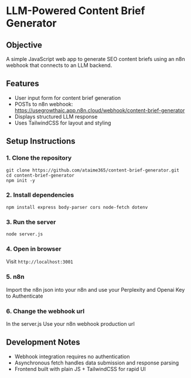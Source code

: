 # LLM-Powered Content Brief Generator

## Objective
A simple JavaScript web app to generate SEO content briefs using an n8n webhook that connects to an LLM backend.

## Features
- User input form for content brief generation
- POSTs to n8n webhook: https://usegrowthaic.app.n8n.cloud/webhook/content-brief-generator
- Displays structured LLM response
- Uses TailwindCSS for layout and styling

## Setup Instructions

### 1. Clone the repository
```
git clone https://github.com/ataime365/content-brief-generator.git
cd content-brief-generator
npm init -y
```

### 2. Install dependencies
```
npm install express body-parser cors node-fetch dotenv
```

### 3. Run the server
```
node server.js
```

### 4. Open in browser
Visit `http://localhost:3001`

### 5. n8n
Import the n8n json into your n8n and use your Perplexity and Openai Key to Authenticate

### 6. Change the webhook url
In the server.js Use your n8n webhook production url


## Development Notes
- Webhook integration requires no authentication
- Asynchronous fetch handles data submission and response parsing
- Frontend built with plain JS + TailwindCSS for rapid UI


